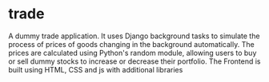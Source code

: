 # trade
A dummy trade application. It uses Django background tasks to simulate the process of prices of goods changing in the background automatically. The prices are calculated using Python's random module, allowing users to buy or sell dummy stocks to increase or decrease their portfolio. The Frontend is built using HTML, CSS and js with additional libraries
